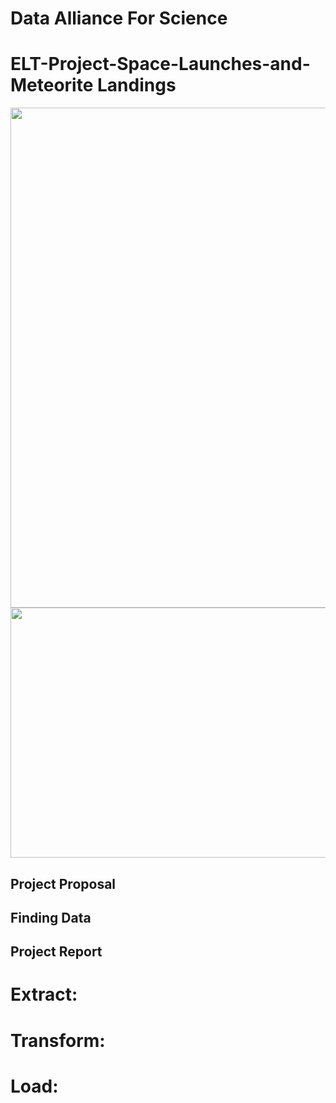 
# Data Alliance For Science

# ELT-Project-Space-Launches-and-Meteorite Landings

<img src="https://media.giphy.com/media/3ohs4gSs3V0Q7qOtKU/giphy.gif" width=800> 
<img src="https://media.giphy.com/media/8vkEB6e3xgU5CusLES/giphy.gif" width=800, height=400>


## Project Proposal 


## Finding Data



## Project Report 


# **Extract:**



# **Transform:**




# **Load:**

